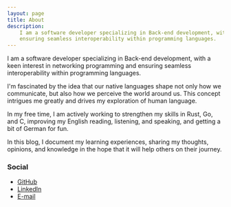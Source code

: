 ```yaml
---
layout: page
title: About
description: 
    I am a software developer specializing in Back-end development, with a keen interest in networking programming and
    ensuring seamless interoperability within programming languages.
---
```


I am a software developer specializing in Back-end development, with a keen
interest in networking programming and ensuring seamless interoperability within
programming languages.

I'm fascinated by the idea that our native languages shape not only how we
communicate, but also how we perceive the world around us. This concept intrigues
me greatly and drives my exploration of human language.

In my free time, I am actively working to strengthen my skills in Rust, Go, and
C, improving my English reading, listening, and speaking, and getting a bit of
German for fun.

In this blog, I document my learning experiences, sharing my thoughts, opinions,
and knowledge in the hope that it will help others on their journey.

### Social

- [GitHub](https://github.com/henrybarreto)
- [LinkedIn](https://www.linkedin.com/in/henry-barreto)
- [E-mail](mailto:me@henrybarreto.dev)
